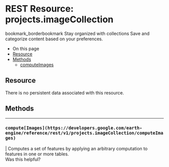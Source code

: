  
#  REST Resource: projects.imageCollection 
bookmark_borderbookmark Stay organized with collections  Save and categorize content based on your preferences.
  * On this page
  * [Resource](https://developers.google.com/earth-engine/reference/rest/v1/projects.imageCollection#resource)
  * [Methods](https://developers.google.com/earth-engine/reference/rest/v1/projects.imageCollection#methods)
    * [computeImages](https://developers.google.com/earth-engine/reference/rest/v1/projects.imageCollection#computeimages)


## Resource
There is no persistent data associated with this resource.
## Methods  
---  
### `compute[Images](https://developers.google.com/earth-engine/reference/rest/v1/projects.imageCollection/computeImages)`
|  Computes a set of features by applying an arbitrary computation to features in one or more tables.  
Was this helpful?

